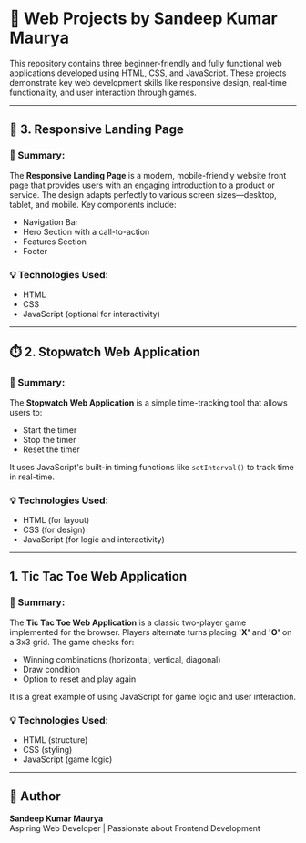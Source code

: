 # 🚀 Web Projects by Sandeep Kumar Maurya

This repository contains three beginner-friendly and fully functional web applications developed using HTML, CSS, and JavaScript. These projects demonstrate key web development skills like responsive design, real-time functionality, and user interaction through games.

---

## 📄 3. Responsive Landing Page

### 📝 Summary:
The **Responsive Landing Page** is a modern, mobile-friendly website front page that provides users with an engaging introduction to a product or service. The design adapts perfectly to various screen sizes—desktop, tablet, and mobile. Key components include:

- Navigation Bar  
- Hero Section with a call-to-action  
- Features Section  
- Footer  

### 💡 Technologies Used:
- HTML  
- CSS  
- JavaScript (optional for interactivity)

---

## ⏱️ 2. Stopwatch Web Application

### 📝 Summary:
The **Stopwatch Web Application** is a simple time-tracking tool that allows users to:

- Start the timer  
- Stop the timer  
- Reset the timer  

It uses JavaScript's built-in timing functions like `setInterval()` to track time in real-time.

### 💡 Technologies Used:
- HTML (for layout)  
- CSS (for design)  
- JavaScript (for logic and interactivity)

---

## 1. Tic Tac Toe Web Application

### 📝 Summary:
The **Tic Tac Toe Web Application** is a classic two-player game implemented for the browser. Players alternate turns placing **'X'** and **'O'** on a 3x3 grid. The game checks for:

- Winning combinations (horizontal, vertical, diagonal)  
- Draw condition  
- Option to reset and play again  

It is a great example of using JavaScript for game logic and user interaction.

### 💡 Technologies Used:
- HTML (structure)  
- CSS (styling)  
- JavaScript (game logic)

---

## 📌 Author

**Sandeep Kumar Maurya**  
Aspiring Web Developer | Passionate about Frontend Development
